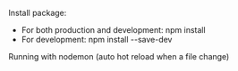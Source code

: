 Install package:
- For both production and development: npm install <package>
- For development: npm install <package> --save-dev

Running with nodemon (auto hot reload when a file change)
